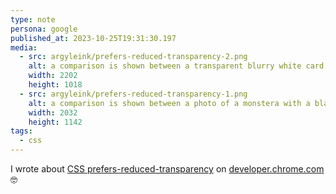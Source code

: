 ```yaml
---
type: note
persona: google
published_at: 2023-10-25T19:31:30.197
media:
  - src: argyleink/prefers-reduced-transparency-2.png
    alt: a comparison is shown between a transparent blurry white card design with white text next to a reduced transparency equivalent that is dark and nearly opaque
    width: 2202
    height: 1018
  - src: argyleink/prefers-reduced-transparency-1.png
    alt: a comparison is shown between a photo of a monstera with a black gradient overlay that has text inside and the same picture above the text, no overlay, no transparency, and very equivalent look
    width: 2032
    height: 1142
tags: 
  - css
---
```


I wrote about [CSS prefers-reduced-transparency](https://developer.chrome.com/blog/css-prefers-reduced-transparency/) on [developer.chrome.com](https://developer.chrome.com/) 🤓